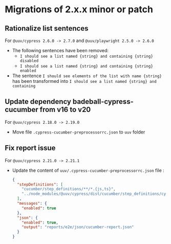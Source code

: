 # Migrations of 2.x.x minor or patch

## Rationalize list sentences
For `@uuv/cypress 2.6.0 -> 2.7.0` and `@uuv/playwright 2.5.0 -> 2.6.0`
- The following sentences have been removed:
  - `I should see a list named {string} and containing {string} disabled`
  - `I should see a list named {string} and containing {string} enabled`
- The sentence `I should see elements of the list with name {string}` has been transformed into `I should see a list named {string} and containing`

## Update dependency badeball-cypress-cucumber from v16 to v20
For `@uuv/cypress 2.18.0 -> 2.19.0`
- Move file `.cypress-cucumber-preprocessorrc.json` to `uuv` folder

## Fix report issue
For `@uuv/cypress 2.21.0 -> 2.21.1`
- Update the content of `uuv/.cypress-cucumber-preprocessorrc.json` file :
  ```json
  {
    "stepDefinitions": [
      "cucumber/step_definitions/**/*.{js,ts}",
      "../node_modules/@uuv/cypress/dist/cucumber/step_definitions/cypress/{generated,unsafe}/**/*.{js,ts}"
    ],
    "messages": {
      "enabled": true
    },
    "json": {
      "enabled": true,
      "output": "reports/e2e/json/cucumber-report.json"
    }
  }
  ```
